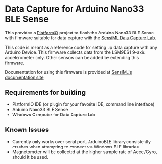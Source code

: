# Data Capture for Arduino Nano33 BLE Sense

This provides a [PlatformIO](https://platformio.org/) project to flash the Arduino Nano33 BLE Sense with firmware suitable for data capture with the [SensiML Data Capture Lab](https://sensiml.com/products/data-capture-lab/).

This code is meant as a reference code for setting up data capture with any Arduino Device. This firmware collects data from the LSM9DS1 9-axis accelerometer only. Other sensors can be added by extending this firmware.

Documentation for using this firmware is provided at [SensiML's documentation site](https://sensiml.com/documentation/firmware/arduino-nano33/arduino-nano33.html)

## Requirements for building

- PlatformIO IDE (or plugin for your favorite IDE, command line interface)
- Arduino Nano33 BLE Sense
- Windows Computer for Data Capture Lab

## Known Issues

- Currently only works over serial port. ArduinoBLE library consistently crashes when attempting to connect via Windows BLE libraries
- Magnetometer will be collected at the higher sample rate of Accel/Gyro, should it be used.


